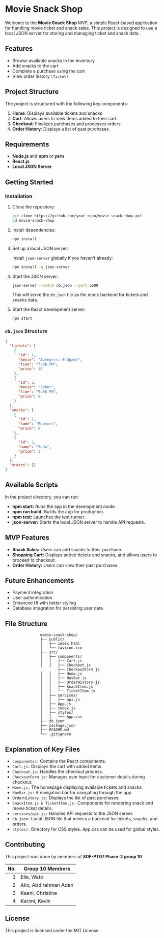 # Movie Snack Shop

Welcome to the **Movie Snack Shop** MVP, a simple React-based application for handling movie ticket and snack sales. This project is designed to use a local JSON server for storing and managing ticket and snack data. 

## Features

- Browse available snacks in the inventory
- Add snacks to the cart
- Complete a purchase using the cart
- View order history `(Ticket)`

## Project Structure

The project is structured with the following key components:

1. **Home**: Displays available tickets and snacks.
2. **Cart**: Allows users to view items added to their cart.
3. **Checkout**: Finalizes purchases and processes orders.
4. **Order History**: Displays a list of past purchases.

## Requirements

- **Node.js** and **npm** or **yarn**
- **React.js**
- **Local JSON Server**

## Getting Started

### Installation

1. Clone the repository:

    ```bash
    git clone https://github.com/your-repo/movie-snack-shop.git
    cd movie-snack-shop
    ```

2. Install dependencies:

    ```bash
    npm install
    ```

3. Set up a local JSON server:

    Install `json-server` globally if you haven't already:

    ```bash
    npm install -g json-server
    ```

4. Start the JSON server:

    ```bash
    json-server --watch db.json --port 5000
    ```

    This will serve the `db.json` file as the mock backend for tickets and snacks data.

5. Start the React development server:

    ```bash
    npm start
    ```

### `db.json` Structure

```json
{
  "tickets": [
    {
      "id": 1,
      "movie": "Avengers: Endgame",
      "time": "7:00 PM",
      "price": 10
    },
    {
      "id": 2,
      "movie": "Joker",
      "time": "9:00 PM",
      "price": 8
    }
  ],
  "snacks": [
    {
      "id": 1,
      "name": "Popcorn",
      "price": 5
    },
    {
      "id": 2,
      "name": "Soda",
      "price": 3
    }
  ],
  "orders": []
}
```
## Available Scripts

  In the project directory, you can run:

  - **npm start:** Runs the app in the development mode.
  - **npm run build:** Builds the app for production.
  - **npm test:** Launches the test runner.
  - **json-server:** Starts the local JSON server to handle API requests.

## MVP Features

  - **Snack Sales:** Users can add snacks to their purchase.
  - **Shopping Cart:** Displays added tickets and snacks, and allows users to proceed to checkout.
  - **Order History:** Users can view their past purchases.

## Future Enhancements

  - Payment integration
  - User authentication
  - Enhanced UI with better styling
  - Database integration for persisting user data

## File Structure

                    movie-snack-shop/
                    ├── public/
                    │   ├── index.html
                    │   └── favicon.ico
                    ├── src/
                    │   ├── components/
                    │   │   ├── Cart.js
                    │   │   ├── Checkout.js
                            ├── CheckoutForm.js
                    │   │   ├── Home.js
                    │   │   ├── NavBar.js
                    │   │   ├── OrderHistory.js
                    │   │   ├── SnackItem.js
                    │   │   └── TicketItem.js
                    │   ├── services/
                    │   │   ├── api.js
                    │   ├── App.js
                    │   ├── index.js
                    │   ├── styles/
                    │   │   └── App.css
                    ├── db.json
                    ├── package.json
                    ├── README.md
                    └── .gitignore

## Explanation of Key Files

  - `components/:` Contains the React components.
  - `Cart.js:` Displays the cart with added items.
  - `Checkout.js:` Handles the checkout process.
  - `CheckoutForm.js:` Manages user input for customer details during checkout.
  - `Home.js:` The homepage displaying available tickets and snacks.
  - `NavBar.js:` A navigation bar for navigating through the app.
  - `OrderHistory.js:` Displays the list of past purchases.
  - `SnackItem.js & TicketItem.js:` Components for rendering snack and movie ticket details.
  - `services/api.js:` Handles API requests to the JSON server.
  - `db.json:` Local JSON file that mimics a backend for tickets, snacks, and orders.
  - `styles/:` Directory for CSS styles. App.css can be used for global styles.

## Contributing
This project was done by members of **SDF-PT07 Phase-2 group 10**

| No.  | Group 10 Members          |
|-----:|---------------------------|
|     1| Elle, Wato                |
|     2| Alio, Abdirahman Adan     |
|     3| Kaeni, Christine          |
|     4| Karimi, Kevin             |

## License
This project is licensed under the MIT License.

